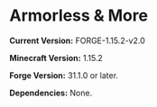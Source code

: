 # Armorless & More

**Current Version:** FORGE-1.15.2-v2.0

**Minecraft Version:** 1.15.2

**Forge Version:** 31.1.0 or later.

**Dependencies:** None.
